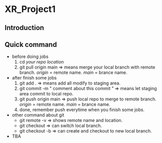 # XR_Project1

## Introduction

## Quick command
- before doing jobs
  1. cd *your repo location*
  2. git pull origin main => means merge your local branch with remote branch. *origin* = remote name. *main* = brance name.
- after finish some jobs
  1. git add . => means add all modify to staging area.
  2. git commit -m " comment about this commit " => means let staging area commit to local repo.
  3. git push origin main => push local repo to merge to remote branch. *origin* = remote name. *main* = brance name.
  4. done, remember push everytime when you finish some jobs.
- other command about git
  - git remote -v => shows remote name and location.
  - git checkout <branch> => can switch local branch.
  - git checkout -b <branch> => can create and checkout to new local branch. 
- TBA

